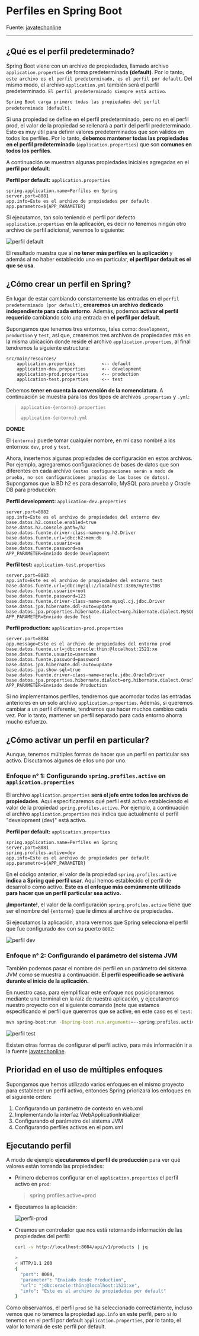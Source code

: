 # Perfiles en Spring Boot

Fuente: [javatechonline](https://javatechonline.com/profiles-in-spring-boot/?fbclid=IwAR1Etc8VN0AAfmvPSD4dau-OzzP6HVnu5cO4hhUjBZvwnW2B5YQ4O9o6_hU)

---

## ¿Qué es el perfil predeterminado?

Spring Boot viene con un archivo de propiedades, llamado archivo `application.properties` de forma predeterminada
**(default)**. Por lo tanto, `este archivo es el perfil predeterminado, es el perfil por default`. Del mismo modo,
el archivo `application.yml` también será el perfil predeterminado. `El perfil predeterminado siempre está activo`.

`Spring Boot carga primero todas las propiedades del perfil predeterminado (default)`.

Si una propiedad se define en el perfil predeterminado, pero no en el perfil prod, el valor de la propiedad se rellenará
a partir del perfil predeterminado. Esto es muy útil para definir valores predeterminados que son válidos en todos los
perfiles. Por lo tanto, **debemos mantener todas las propiedades en el perfil predeterminado**
(`application.properties`) que son **comunes en todos los perfiles**.

A continuación se muestran algunas propiedades iniciales agregadas en el **perfil por default**:

**Perfil por default:** `application.properties`

````properties
spring.application.name=Perfiles en Spring
server.port=8081
app.info=Este es el archivo de propiedades por default
app.parametro=${APP_PARAMETER}
````

Si ejecutamos, tan solo teniendo el perfil por defecto `application.properties` en la aplicación, es decir no tenemos
ningún otro archivo de perfil adicional, veremos lo siguiente:

![perfil default](./assets/perfil-default.png)

El resultado muestra que al **no tener más perfiles en la aplicación** y además al no haber establecido uno en
particular, **el perfil por default es el que se usa**.

## ¿Cómo crear un perfil en Spring?

En lugar de estar cambiando constantemente las entradas en el `perfil predeterminado (por default)`, **crearemos un
archivo dedicado independiente para cada entorno**. Además, podemos **activar el perfil requerido** cambiando solo una
entrada en **el perfil por default**.

Supongamos que tenemos tres entornos, tales como: `development`, `production` y `test`, así que, crearemos tres archivos
de propiedades más en la misma ubicación donde reside el archivo `application.properties`, al final tendremos la
siguiente estructura:

````
src/main/resources/
    application.properties          <-- default
    application-dev.properties      <-- development
    application-prod.properties     <-- production
    application-test.properties     <-- test
````

Debemos **tener en cuenta la convención de la nomenclatura**. A continuación se muestra para los dos tipos de archivos
`.properties` y `.yml`:

> `application-{entorno}.properties`
>
> `application-{entorno}.yml`

**DONDE**

El `{entorno}` puede tomar cualquier nombre, en mi caso nombré a los entornos: `dev`, `prod` y `test`.

Ahora, insertemos algunas propiedades de configuración en estos archivos. Por ejemplo, agregaremos configuraciones
de bases de datos que son diferentes en cada archivo `(estas configuraciones serán a modo de prueba, no son
configuraciones propias de las bases de datos)`. Supongamos que la BD h2 es para desarrollo, MySQL para prueba y
Oracle DB para producción:

**Perfil development:** `application-dev.properties`

````properties
server.port=8082
app.info=Este es el archivo de propiedades del entorno dev
base.datos.h2.console.enabled=true
base.datos.h2.console.path=/h2
base.datos.fuente.driver-class-name=org.h2.Driver
base.datos.fuente.url=jdbc:h2:mem:db
base.datos.fuente.usuario=sa
base.datos.fuente.password=sa
APP_PARAMETER=Enviado desde Development
````

**Perfil test:** `application-test.properties`

````properties
server.port=8083
app.info=Este es el archivo de propiedades del entorno test
base.datos.fuente.url=jdbc:mysql://localhost:3306/myTestDB
base.datos.fuente.usuario=root
base.datos.fuente.password=123
base.datos.fuente.driver-class-name=com.mysql.cj.jdbc.Driver
base.datos.jpa.hibernate.ddl-auto=update
base.datos.jpa.properties.hibernate.dialect=org.hibernate.dialect.MySQL5Dialect
APP_PARAMETER=Enviado desde Test
````

**Perfil production:** `application-prod.properties`

````properties
server.port=8084
app.message=Este es el archivo de propiedades del entorno prod
base.datos.fuente.url=jdbc:oracle:thin:@localhost:1521:xe
base.datos.fuente.usuario=username
base.datos.fuente.password=password
base.datos.jpa.hibernate.ddl-auto=update
base.datos.jpa.show-sql=true
base.datos.fuente.driver-class-name=oracle.jdbc.OracleDriver
base.datos.jpa.properties.hibernate.dialect=org.hibernate.dialect.Oracle10gDialect
APP_PARAMETER=Enviado desde Production
````

Si no implementamos perfiles, tendremos que acomodar todas las entradas anteriores en un solo archivo
`application.properties`. Además, si queremos cambiar a un perfil diferente, tendremos que hacer muchos cambios cada
vez. Por lo tanto, mantener un perfil separado para cada entorno ahorra mucho esfuerzo.

## ¿Cómo activar un perfil en particular?

Aunque, tenemos múltiples formas de hacer que un perfil en particular sea activo. Discutamos algunos de ellos uno por
uno.

### Enfoque n° 1: Configurando `spring.profiles.active` en `application.properties`

El archivo `application.properties` **será el jefe entre todos los archivos de propiedades**. Aquí especificaremos qué
perfil está activo estableciendo el valor de la propiedad `spring.profiles.active`. Por ejemplo, a continuación el
archivo `application.properties` nos indica que actualmente el perfil "development (dev)" está activo.

**Perfil por default:** `application.properties`

````properties
spring.application.name=Perfiles en Spring
server.port=8081
spring.profiles.active=dev
app.info=Este es el archivo de propiedades por default
app.parametro=${APP_PARAMETER}
````

En el código anterior, el valor de la propiedad `spring.profiles.active` **indica a Spring qué perfil usar**.
Aquí hemos establecido el perfil de desarrollo como activo. **Este es el enfoque más comúnmente utilizado para hacer
que un perfil particular sea activo.**

**¡Importante!**, el valor de la configuración `spring.profiles.active` tiene que ser el nombre del `{entorno}` que le
dimos al archivo de propiedades.

Si ejecutamos la aplicación, ahora veremos que Spring selecciona el perfil que fue configurado `dev` con su puerto
`8082`:

![perfil dev](./assets/perfil-dev.png)

### Enfoque n° 2: Configurando el parámetro del sistema JVM

También podemos pasar el nombre del perfil en un parámetro del sistema JVM como se muestra a continuación. **El perfil
especificado se activará durante el inicio de la aplicación.**

En nuestro caso, para ejemplificar este enfoque nos posicionaremos mediante una terminal en la raíz de nuestra
aplicación, y ejecutaremos nuestro proyecto con el siguiente comando (note que estamos especificando el perfil que
queremos que se active, en este caso es el `test`:

````bash
mvn spring-boot:run -Dspring-boot.run.arguments=--spring.profiles.active=test
````

![perfil test](./assets/perfil-test.png)

Existen otras formas de configurar el perfil activo, para más información ir a la fuente
[javatechonline](https://javatechonline.com/profiles-in-spring-boot/#How_to_Activate_a_Particular_Profile).

## Prioridad en el uso de múltiples enfoques

Supongamos que hemos utilizado varios enfoques en el mismo proyecto para establecer un perfil activo, entonces Spring
priorizará los enfoques en el siguiente orden:

1. Configurando un parámetro de contexto en web.xml
2. Implementando la interfaz WebApplicationInitializer
3. Configurando el parámetro del sistema JVM
4. Configurando perfiles activos en el pom.xml

## Ejecutando perfil

A modo de ejemplo **ejecutaremos el perfil de producción** para ver qué valores están tomando las propiedades:

- Primero debemos configurar en el `application.properties` el perfil activo en `prod`:
  > spring.profiles.active=prod
- Ejecutamos la aplicación:

  ![perfil-prod](./assets/perfil-prod.png)

- Creamos un controlador que nos está retornando información de las propiedades del perfil:

    ````bash
    curl -v http://localhost:8084/api/v1/products | jq
    
    >
    < HTTP/1.1 200
    {
      "port": 8084,
      "parameter": "Enviado desde Production",
      "url": "jdbc:oracle:thin:@localhost:1521:xe",
      "info": "Este es el archivo de propiedades por default"
    }
    ````

Como observamos, el perfil `prod` se ha seleccionado correctamente, incluso vemos que no tenemos la propiedad
`app.info` en este perfil, pero sí lo tenemos en el perfil por default `application.properties`, por lo tanto, el valor
lo tomará de este perfil por default.